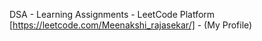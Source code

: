 DSA - Learning
Assignments - LeetCode Platform
[https://leetcode.com/Meenakshi_rajasekar/] - (My Profile)

